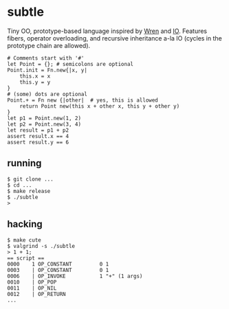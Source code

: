 # subtle

Tiny OO, prototype-based language inspired by
[Wren](https://github.com/wren-lang/wren) and
[IO](https://iolanguage.org/).
Features fibers, operator overloading, and
recursive inheritance a-la IO (cycles in the prototype chain are allowed).

    # Comments start with '#'
    let Point = {}; # semicolons are optional
    Point.init = Fn.new{|x, y|
        this.x = x
        this.y = y
    }
    # (some) dots are optional
    Point.+ = Fn new {|other|  # yes, this is allowed
        return Point new(this x + other x, this y + other y)
    }
    let p1 = Point.new(1, 2)
    let p2 = Point.new(3, 4)
    let result = p1 + p2
    assert result.x == 4
    assert result.y == 6

## running

    $ git clone ...
    $ cd ...
    $ make release
    $ ./subtle
    >

## hacking

    $ make cute
    $ valgrind -s ./subtle
    > 1 + 1;
    == script ==
    0000    1 OP_CONSTANT         0 1
    0003    | OP_CONSTANT         0 1
    0006    | OP_INVOKE           1 "+" (1 args)
    0010    | OP_POP
    0011    | OP_NIL
    0012    | OP_RETURN
    ...
